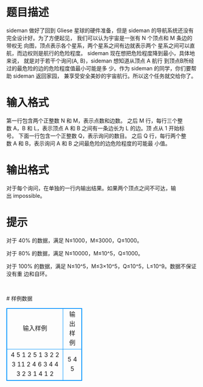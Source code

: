 # 

 
 # 题目描述 
<p>sideman&nbsp;做好了回到&nbsp;Gliese&nbsp;星球的硬件准备，但是&nbsp;sideman&nbsp;的导航系统还没有完全设计好。为了方便起见，&nbsp;我们可以认为宇宙是一张有&nbsp;N&nbsp;个顶点和&nbsp;M&nbsp;条边的带权无&nbsp;向图，顶点表示各个星系，两个星系之间有边就表示两个&nbsp;星系之间可以直航，而边权则是航行的危险程度。&nbsp;sideman&nbsp;现在想把危险程度降到最小，具体地来说，&nbsp;就是对于若干个询问(A,&nbsp;B)，sideman&nbsp;想知道从顶点&nbsp;A&nbsp;航行&nbsp;到顶点B所经过的最危险的边的危险程度值最小可能是多&nbsp;少。作为&nbsp;sideman&nbsp;的同学，你们要帮助&nbsp;sideman&nbsp;返回家园，&nbsp;兼享受安全美妙的宇宙航行。所以这个任务就交给你了。</p> 

 
 # 输入格式 
<p>第一行包含两个正整数&nbsp;N&nbsp;和&nbsp;M，表示点数和边数。&nbsp;之后&nbsp;M&nbsp;行，每行三个整数&nbsp;A，B&nbsp;和&nbsp;L，表示顶点&nbsp;A&nbsp;和&nbsp;B&nbsp;之间有一条边长为&nbsp;L&nbsp;的边。顶&nbsp;点从&nbsp;1&nbsp;开始标号。&nbsp;下面一行包含一个正整数&nbsp;Q，表示询问的数目。&nbsp;之后&nbsp;Q&nbsp;行，每行两个整数&nbsp;A&nbsp;和&nbsp;B，表示询问&nbsp;A&nbsp;和&nbsp;B&nbsp;之间最危险的边危险程度的可能最&nbsp;小值。</p> 

 
 # 输出格式 
<p>对于每个询问，在单独的一行内输出结果。如果两个顶点之间不可达，输出&nbsp;impossible。</p> 

 
 # 提示 
<p>对于&nbsp;40%&nbsp;的数据，满足&nbsp;N&le;1000，M&le;3000，Q&le;1000。&nbsp;</p>

<p>对于&nbsp;80%&nbsp;的数据，满足&nbsp;N&le;10000，M&le;10^5，Q&le;1000。&nbsp;</p>

<p>对于&nbsp;100%&nbsp;的数据，满足&nbsp;N&le;10^5，M&le;3&times;10^5，Q&le;10^5，L&le;10^9。数据不保证没有重&nbsp;边和自环。</p>

<p>&nbsp;</p> 
# 样例数据
<style>
        table,table tr th, table tr td { border:1px solid #0094ff; }
        table { width: 200px; min-height: 25px; line-height: 25px; text-align: center; border-collapse: collapse;}   
    </style>
<table>
	<tr>
		<td>输入样例</td>
		<td>输出样例</td>
	</tr>
<tr><td>4 5
1 2 5
1 3 2 
2 3 11 
2 4 6 
3 4 4
3 
2 3 
1 4 
1 2 </td><td>5
4
5</td></tr></table>
